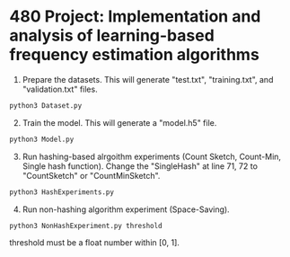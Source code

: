 # 480 Project: Implementation and analysis of learning-based frequency estimation algorithms

1. Prepare the datasets. This will generate "test.txt", "training.txt", and "validation.txt" files.
```bash
python3 Dataset.py
```
2. Train the model. This will generate a "model.h5" file.
```bash
python3 Model.py
```
3. Run hashing-based alrgoithm experiments (Count Sketch, Count-Min, Single hash function). Change the "SingleHash" at line 71, 72 to "CountSketch" or "CountMinSketch".

```bash
python3 HashExperiments.py
```
4. Run non-hashing algorithm experiment (Space-Saving).
```bash
python3 NonHashExperiment.py threshold
```
threshold must be a float number within [0, 1].

